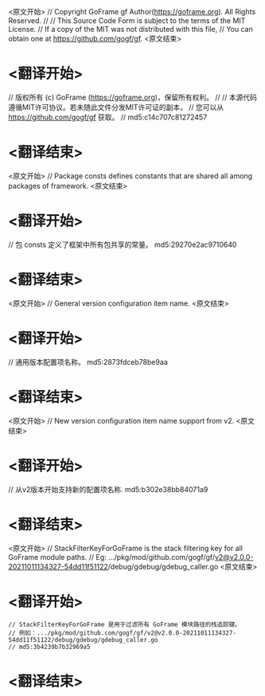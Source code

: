 
<原文开始>
// Copyright GoFrame gf Author(https://goframe.org). All Rights Reserved.
//
// This Source Code Form is subject to the terms of the MIT License.
// If a copy of the MIT was not distributed with this file,
// You can obtain one at https://github.com/gogf/gf.
<原文结束>

# <翻译开始>
// 版权所有 (c) GoFrame (https://goframe.org)，保留所有权利。
//
// 本源代码遵循MIT许可协议。若未随此文件分发MIT许可证的副本，
// 您可以从 https://github.com/gogf/gf 获取。
// md5:c14c707c81272457
# <翻译结束>


<原文开始>
// Package consts defines constants that are shared all among packages of framework.
<原文结束>

# <翻译开始>
// 包 consts 定义了框架中所有包共享的常量。 md5:29270e2ac9710640
# <翻译结束>


<原文开始>
// General version configuration item name.
<原文结束>

# <翻译开始>
// 通用版本配置项名称。 md5:2873fdceb78be9aa
# <翻译结束>


<原文开始>
// New version configuration item name support from v2.
<原文结束>

# <翻译开始>
// 从v2版本开始支持新的配置项名称. md5:b302e38bb84071a9
# <翻译结束>


<原文开始>
	// StackFilterKeyForGoFrame is the stack filtering key for all GoFrame module paths.
	// Eg: .../pkg/mod/github.com/gogf/gf/v2@v2.0.0-20211011134327-54dd11f51122/debug/gdebug/gdebug_caller.go
<原文结束>

# <翻译开始>
	// StackFilterKeyForGoFrame 是用于过滤所有 GoFrame 模块路径的栈追踪键。
	// 例如：.../pkg/mod/github.com/gogf/gf/v2@v2.0.0-20211011134327-54dd11f51122/debug/gdebug/gdebug_caller.go
	// md5:3b4239b7b32969a5
# <翻译结束>

